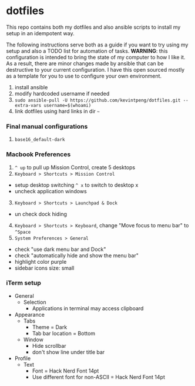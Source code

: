# dotfiles
This repo contains both my dotfiles and also ansible scripts to install my setup in an idempotent way.

The following instructions serve both as a guide if you want to try using my setup and also a TODO list for automation of tasks. **WARNING**: this configuration is intended to bring the state of my computer to how I like it. As a result, there are minor changes made by ansible that can be destructive to your current configuration. I have this open sourced mostly as a template for you to use to configure your own environment.

1. install ansible
2. modify hardcoded username if needed
3. `sudo ansible-pull -U https://github.com/kevintpeng/dotfiles.git --extra-vars username=$(whoami)`
4. link dotfiles using hard links in dir `~`

### Final manual configurations
1. `base16_default-dark`

### Macbook Preferences
1. `^ up` to pull up Mission Control, create 5 desktops
2. `Keyboard > Shortcuts > Mission Control`
  - setup desktop switching `^ x` to switch to desktop x
  - uncheck application windows
3. `Keyboard > Shortcuts > Launchpad & Dock`
  - un check dock hiding
4. `Keyboard > Shortcuts > Keyboard`, change "Move focus to menu bar" to `^Space`
5. `System Preferences > General`
  - check "use dark menu bar and Dock"
  - check "automatically hide and show the menu bar"
  - highlight color purple
  - sidebar icons size: small
  
### iTerm setup
- General
  - Selection
    - Applications in terminal may access clipboard
- Appearance
  - Tabs
    - Theme = Dark
    - Tab bar location = Bottom
  - Window
    - Hide scrollbar
    - don't show line under title bar
- Profile
  - Text
    - Font = Hack Nerd Font 14pt
    - Use different font for non-ASCII = Hack Nerd Font 14pt
